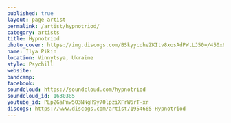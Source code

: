 ```yaml
---
published: true
layout: page-artist
permalink: /artist/hypnotriod/
category: artists
title: Hypnotriod
photo_cover: https://img.discogs.com/BSkyycoheZKItv8xosAdPWtLJ50=/450x600/smart/filters:strip_icc():format(jpeg):mode_rgb():quality(90)/discogs-images/A-1954665-1305897828.jpeg.jpg
name: Ilya Pikin
location: Vinnytsya, Ukraine
style: Psychill
website: 
bandcamp: 
facebook: 
soundcloud: https://soundcloud.com/hypnotriod
soundcloud_id: 1630385
youtube_id: PLp2GaPnw5O3NNgH9y70lpziXFrW6rT-xr
discogs: https://www.discogs.com/artist/1954665-Hypnotriod
---
```

